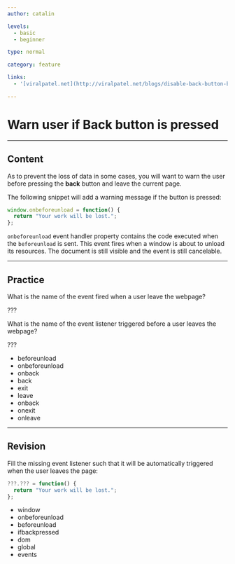 ```yaml
---
author: catalin

levels:
  - basic
  - beginner

type: normal

category: feature

links:
  - '[viralpatel.net](http://viralpatel.net/blogs/disable-back-button-browser-javascript/){website}'

---
```

# Warn user if **Back** button is pressed

---
## Content

As to prevent the loss of data in some cases, you will want to warn the user before pressing the **back** button and leave the current page.

The following snippet will add a warning message if the button is pressed:

```javascript
window.onbeforeunload = function() {
  return "Your work will be lost.";
};
```

`onbeforeunload` event handler property contains the code executed when the `beforeunload` is sent. This event fires when a window is about to unload its resources. The document is still visible and the event is still cancelable.

---
## Practice

What is the name of the event fired when a user leave the webpage?

???

What is the name of the event listener triggered before a user leaves the webpage?

???

* beforeunload
* onbeforeunload
* onback
* back
* exit
* leave
* onback
* onexit
* onleave

---
## Revision

Fill the missing event listener such that it will be automatically triggered when the user leaves the page:

```javascript
???.??? = function() {
  return "Your work will be lost.";
};
```

* window
* onbeforeunload
* beforeunload
* ifbackpressed
* dom
* global
* events